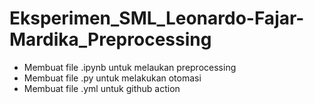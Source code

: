 # Eksperimen_SML_Leonardo-Fajar-Mardika_Preprocessing

- Membuat file .ipynb untuk melaukan preprocessing
- Membuat file .py untuk melakukan otomasi
- Membuat file .yml untuk github action
